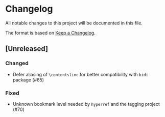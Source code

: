 # Changelog

All notable changes to this project will be documented in this file.

The format is based on [Keep a Changelog](https://keepachangelog.com/en/1.1.0/).

## [Unreleased]

### Changed

- Defer aliasing of `\contentsline` for better compatibility with `bidi` package (#65)

### Fixed

- Unknown bookmark level needed by `hyperref` and the tagging project (#70)

